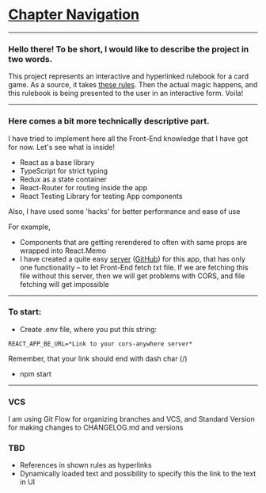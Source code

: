 # [Chapter Navigation](https://chapter-navigation.netlify.app)

---

### Hello there! To be short, I would like to describe the project in two words.

This project represents an interactive and hyperlinked rulebook for a card game. As a source, it takes [these rules](https://media.wizards.com/2021/downloads/MagicCompRules%2020210419.txt 'Magic: The Gathering rules'). Then the actual magic happens, and this rulebook is being presented to the user in an interactive form. Voila!

---

### Here comes a bit more technically descriptive part.

I have tried to implement here all the Front-End knowledge that I have got for now. Let's see what is inside!

-   React as a base library
-   TypeScript for strict typing
-   Redux as a state container
-   React-Router for routing inside the app
-   React Testing Library for testing App components

Also, I have used some 'hacks' for better performance and ease of use

For example,

-   Components that are getting rerendered to often with same props are wrapped into React.Memo
-   I have created a quite easy [server](https://cors-anywhere-oh1.herokuapp.com) ([GitHub](https://github.com/oh1omon/chapter-navigation-server)) for this app,
    that has
    only one functionality – to let Front-End fetch txt file. If we are fetching this file without this server, then we will get
    problems with CORS, and file fetching will get impossible

---

### To start:

-   Create .env file, where you put this string:

```
REACT_APP_BE_URL=*Link to your cors-anywhere server*
```

Remember, that your link should end with dash char (/)

-   npm start

---

### VCS

I am using Git Flow for organizing branches and VCS, and Standard Version for making changes to CHANGELOG.md and versions

### TBD

-   References in shown rules as hyperlinks
-   Dynamically loaded text and possibility to specify this the link to the text in UI
